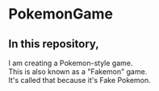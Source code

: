 # PokemonGame  

## In this repository,  
I am creating a Pokemon-style game.  
This is also known as a "Fakemon" game.  
It's called that because it's Fake Pokemon.  
